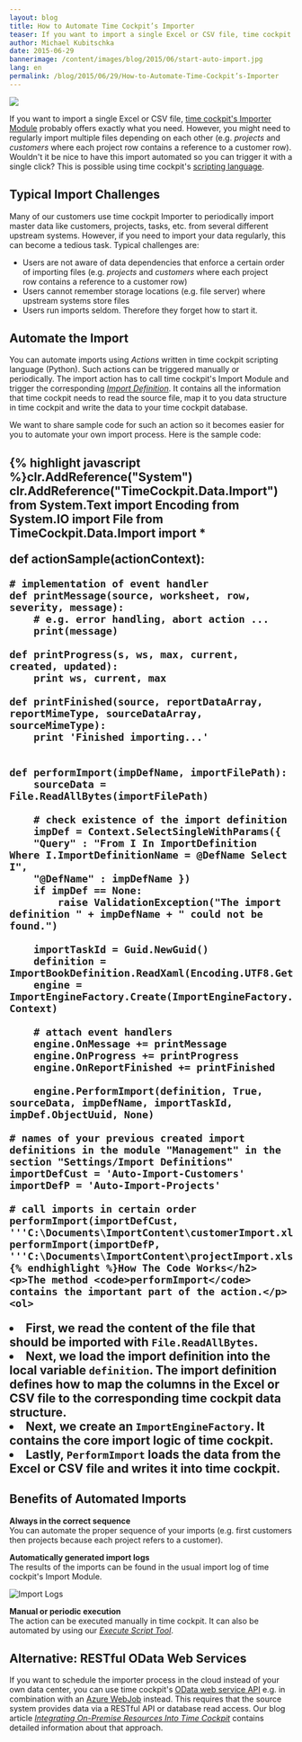```yaml
---
layout: blog
title: How to Automate Time Cockpit’s Importer
teaser: If you want to import a single Excel or CSV file, time cockpit's Importer Module probably offers exactly what you need. However, you might need to regularly import multiple files depending on each other (e.g. projects and customers where each project row contains a reference to a customer row). Wouldn't it be nice to have this import automated so you can trigger it with a single click? This is possible using time cockpit's scripting language.
author: Michael Kubitschka
date: 2015-06-29
bannerimage: /content/images/blog/2015/06/start-auto-import.jpg
lang: en
permalink: /blog/2015/06/29/How-to-Automate-Time-Cockpit’s-Importer
---
```


<p>
  <img src="{{site.baseurl}}/content/images/blog/2015/06/start-auto-import.jpg" />
</p><p>If you want to import a single Excel or CSV file, <a href="https://help.timecockpit.com/html/ee560e49-e503-4d80-9167-2e6533f50dbe.htm" target="_blank">time cockpit's Importer Module</a> probably offers exactly what you need. However, you might need to regularly import multiple files depending on each other (e.g. <em>projects</em> and <em>customers</em> where each project row contains a reference to a customer row). Wouldn't it be nice to have this import automated so you can trigger it with a single click? This is possible using time cockpit's <a href="https://help.timecockpit.com/?topic=html/c20d94e9-97dc-48a8-9171-fd3bb70dad86.htm" target="_blank">scripting language</a>.</p><h2>Typical Import Challenges</h2><p>Many of our customers use time cockpit Importer to periodically import master data like customers, projects, tasks, etc. from several different upstream systems. However, if you need to import your data regularly, this can become a tedious task. Typical challenges are:</p><ul>
  <li>Users are not aware of data dependencies that enforce a certain order of importing files (e.g. <em>projects</em> and <em>customers</em> where each project row contains a reference to a customer row)</li>
  <li>Users cannot remember storage locations (e.g. file server) where upstream systems store files</li>
  <li>Users run imports seldom. Therefore they forget how to start it.</li>
</ul><h2>Automate the Import</h2><p>You can automate imports using <em>Actions</em> written in time cockpit scripting language (Python). Such actions can be triggered manually or periodically. The import action has to call time cockpit's Import Module and trigger the corresponding <a href="https://help.timecockpit.com/?topic=html/ee560e49-e503-4d80-9167-2e6533f50dbe.htm" target="_blank"><em>Import Definition</em></a>. It contains all the information that time cockpit needs to read the source file, map it to you data structure in time cockpit and write the data to your time cockpit database.</p><p>We want to share sample code for such an action so it becomes easier for you to automate your own import process. Here is the sample code:</p><h2>
  {% highlight javascript %}clr.AddReference("System")
clr.AddReference("TimeCockpit.Data.Import")
from System.Text import Encoding
from System.IO import File
from TimeCockpit.Data.Import import *

def actionSample(actionContext):

    # implementation of event handler
    def printMessage(source, worksheet, row, severity, message):
        # e.g. error handling, abort action ...
        print(message)

    def printProgress(s, ws, max, current, created, updated):
        print ws, current, max

    def printFinished(source, reportDataArray, reportMimeType, sourceDataArray, sourceMimeType):
        print 'Finished importing...'


    def performImport(impDefName, importFilePath):    
        sourceData = File.ReadAllBytes(importFilePath)
        
        # check existence of the import definition
        impDef = Context.SelectSingleWithParams({ 
        "Query" : "From I In ImportDefinition Where I.ImportDefinitionName = @DefName Select I", 
        "@DefName" : impDefName })
        if impDef == None:
            raise ValidationException("The import definition " + impDefName + " could not be found.")    
            
        importTaskId = Guid.NewGuid()
        definition = ImportBookDefinition.ReadXaml(Encoding.UTF8.GetString(impDef.APP_Definition))        
        engine = ImportEngineFactory.Create(ImportEngineFactory.XlsxEngine, Context)    
        
        # attach event handlers
        engine.OnMessage += printMessage        
        engine.OnProgress += printProgress
        engine.OnReportFinished += printFinished        
        
        engine.PerformImport(definition, True, sourceData, impDefName, importTaskId, impDef.ObjectUuid, None)

    # names of your previous created import definitions in the module "Management" in the section "Settings/Import Definitions"
    importDefCust = 'Auto-Import-Customers'
    importDefP = 'Auto-Import-Projects'
    
    # call imports in certain order
    performImport(importDefCust, '''C:\Documents\ImportContent\customerImport.xlsx''')
    performImport(importDefP, '''C:\Documents\ImportContent\projectImport.xlsx'''){% endhighlight %}How The Code Works</h2><p>The method <code>performImport</code> contains the important part of the action.</p><ol>
  <li>First, we read the content of the file that should be imported with <code class="python functions">File</code><code class="python plain">.ReadAllBytes</code>.</li>
  <li>Next, we load the import definition into the local variable <code>definition</code>. The import definition defines how to map the columns in the Excel or CSV file to the corresponding time cockpit data structure.</li>
  <li>Next, we create an <code>ImportEngineFactory</code>. It contains the core import logic of time cockpit.</li>
  <li>Lastly, <code>PerformImport</code> loads the data from the Excel or CSV file and writes it into time cockpit.</li>
</ol><h2>Benefits of Automated Imports</h2><p>
  <strong>Always in the correct sequence</strong>
  <br /> You can automate the proper sequence of your imports (e.g. first customers then projects because each project refers to a customer).</p><p>
  <strong>Automatically generated import logs</strong>
  <br />The results of the imports can be found in the usual import log of time cockpit's Import Module.</p><p>
  <img title="Import Logs" src="{{site.baseurl}}/content/images/blog/2015/05/ImportLogs.png" alt="Import Logs" />
</p><p>
  <strong>Manual or periodic execution</strong>
  <br />The action can be executed manually in time cockpit. It can also be automated by using our <a href="https://help.timecockpit.com/html/7c78b76a-2526-4408-accc-ccae19bbca45.htm" target="_blank"><em>Execute Script Tool</em></a>. </p><h2>Alternative: RESTful OData Web Services</h2><p>If you want to schedule the importer process in the cloud instead of your own data center, you can use time cockpit's <a href="https://help.timecockpit.com/?topic=html/5d6e34c5-3b08-4fa4-baa0-45eb707b6b78.htm">OData web service API</a> e.g. in combination with an <a href="http://www.hanselman.com/blog/IntroducingWindowsAzureWebJobs.aspx">Azure WebJob</a> instead. This requires that the source system provides data via a RESTful API or database read access. Our blog article <em><a href="http://www.timecockpit.com/blog/2015/05/18/Integrating-On-Premise-Resources-Into-Time-Cockpit-" target="_blank">Integrating On-Premise Resources Into Time Cockpit</a></em> contains detailed information about that approach.</p>